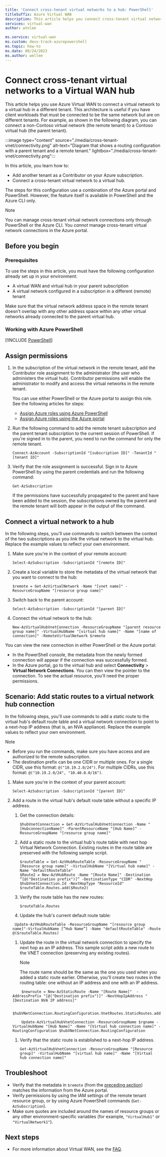 ```yaml
---
title: 'Connect cross-tenant virtual networks to a hub: PowerShell'
titleSuffix: Azure Virtual WAN
description: This article helps you connect cross-tenant virtual networks to a virtual hub by using PowerShell.
services: virtual-wan
author: wtnlee

ms.service: virtual-wan
ms.custom: devx-track-azurepowershell
ms.topic: how-to
ms.date: 08/24/2023
ms.author: wellee
---
```

# Connect cross-tenant virtual networks to a Virtual WAN hub

This article helps you use Azure Virtual WAN to connect a virtual network to a virtual hub in a different tenant. This architecture is useful if you have client workloads that must be connected to be the same network but are on different tenants. For example, as shown in the following diagram, you can connect a non-Contoso virtual network (the remote tenant) to a Contoso virtual hub (the parent tenant).

:::image type="content" source="./media/cross-tenant-vnet/connectivity.png" alt-text="Diagram that shows a routing configuration with a parent tenant and a remote tenant." lightbox="./media/cross-tenant-vnet/connectivity.png":::

In this article, you learn how to:

* Add another tenant as a Contributor on your Azure subscription.
* Connect a cross-tenant virtual network to a virtual hub.

The steps for this configuration use a combination of the Azure portal and PowerShell. However, the feature itself is available in PowerShell and the Azure CLI only.

>[!NOTE]
> You can manage cross-tenant virtual network connections only through PowerShell or the Azure CLI. You *cannot* manage cross-tenant virtual network connections in the Azure portal.

## Before you begin

### Prerequisites

To use the steps in this article, you must have the following configuration already set up in your environment:

* A virtual WAN and virtual hub in your parent subscription
* A virtual network configured in a subscription in a different (remote) tenant

Make sure that the virtual network address space in the remote tenant doesn't overlap with any other address space within any other virtual networks already connected to the parent virtual hub.

### Working with Azure PowerShell

[!INCLUDE [PowerShell](../../includes/vpn-gateway-cloud-shell-powershell.md)]

## <a name="rights"></a>Assign permissions

1. In the subscription of the virtual network in the remote tenant, add the Contributor role assignment to the administrator (the user who administers the virtual hub). Contributor permissions will enable the administrator to modify and access the virtual networks in the remote tenant. 

   You can use either PowerShell or the Azure portal to assign this role. See the following articles for steps:

   * [Assign Azure roles using Azure PowerShell](../role-based-access-control/role-assignments-powershell.md)
   * [Assign Azure roles using the Azure portal](../role-based-access-control/role-assignments-portal.yml)

1. Run the following command to add the remote tenant subscription and the parent tenant subscription to the current session of PowerShell. If you're signed in to the parent, you need to run the command for only the remote tenant.

   ```azurepowershell-interactive
   Connect-AzAccount -SubscriptionId "[subscription ID]" -TenantId "[tenant ID]"
   ```

1. Verify that the role assignment is successful. Sign in to Azure PowerShell by using the parent credentials and run the following command:

   ```azurepowershell-interactive
   Get-AzSubscription
   ```

   If the permissions have successfully propagated to the parent and have been added to the session, the subscriptions owned by the parent and the remote tenant will both appear in the output of the command.

## <a name="connect"></a>Connect a virtual network to a hub

In the following steps, you'll use commands to switch between the context of the two subscriptions as you link the virtual network to the virtual hub. Replace the example values to reflect your own environment.

1. Make sure you're in the context of your remote account:

   ```azurepowershell-interactive
   Select-AzSubscription -SubscriptionId "[remote ID]"
   ```

1. Create a local variable to store the metadata of the virtual network that you want to connect to the hub:

   ```azurepowershell-interactive
   $remote = Get-AzVirtualNetwork -Name "[vnet name]" -ResourceGroupName "[resource group name]"
   ```

1. Switch back to the parent account:

   ```azurepowershell-interactive
   Select-AzSubscription -SubscriptionId "[parent ID]"
   ```

1. Connect the virtual network to the hub:

   ```azurepowershell-interactive
   New-AzVirtualHubVnetConnection -ResourceGroupName "[parent resource group name]" -VirtualHubName "[virtual hub name]" -Name "[name of connection]" -RemoteVirtualNetwork $remote
   ```

You can view the new connection in either PowerShell or the Azure portal:

* In the PowerShell console, the metadata from the newly formed connection will appear if the connection was successfully formed.
* In the Azure portal, go to the virtual hub and select **Connectivity** > **Virtual Network Connections**. You can then view the pointer to the connection. To see the actual resource, you'll need the proper permissions.

## Scenario: Add static routes to a virtual network hub connection

In the following steps, you'll use commands to add a static route to the virtual hub's default route table and a virtual network connection to point to a next-hop IP address (that is, an NVA appliance). Replace the example values to reflect your own environment.

>[!NOTE]
>- Before you run the commands, make sure you have access and are authorized to the remote subscription.
>- The destination prefix can be one CIDR or multiple ones. For a single CIDR, use this format: `@("10.19.2.0/24")`. For multiple CIDRs, use this format: `@("10.19.2.0/24", "10.40.0.0/16")`.

1. Make sure you're in the context of your parent account: 

    ```azurepowershell-interactive
    Select-AzSubscription -SubscriptionId "[parent ID]" 
    ```

2. Add a route in the virtual hub's default route table without a specific IP address.

    1. Get the connection details:

       ```azurepowershell-interactive
       $hubVnetConnection = Get-AzVirtualHubVnetConnection -Name "[HubconnectionName]" -ParentResourceName "[Hub Name]" -ResourceGroupName "[resource group name]"
       ``` 
    1. Add a static route to the virtual hub's route table with next hop Virtual Network Connection. Existing routes in the route table are preserved with the following sample script.

       ```azurepowershell-interactive
       $routeTable = Get-AzVHubRouteTable -ResourceGroupName "[Resource group name]" -VirtualHubName "[Virtual hub name]" -Name "defaultRouteTable"
       $Route2 = New-AzVHubRoute -Name "[Route Name]" -Destination “[@("Destination prefix")]” -DestinationType "CIDR" -NextHop $hubVnetConnection.Id -NextHopType "ResourceId"
       $routeTable.Routes.add($Route2)
       ```
    1. Verify the route table has the new routes:
         ```azurepowershell-interactive
       $routeTable.Routes
       ```
      
    1. Update the hub's current default route table:
      
      ```azurepowershell-interactive
       Update-AzVHubRouteTable -ResourceGroupName "[resource group name]"-VirtualHubName [“Hub Name”] -Name "defaultRouteTable" -Route @($routeTable.Routes)
      ```

    1. Update the route in the virtual network connection to specify the next hop as an IP address. This sample script adds a new route to the VNET connection (preserving any existing routes).

       > [!NOTE]
       > The route name should be the same as the one you used when you added a static route earlier. Otherwise, you'll create two routes in the routing table: one without an IP address and one with an IP address.

   ```azurepowershell-interactive
       $newroute = New-AzStaticRoute -Name "[Route Name]"  -AddressPrefix "[@("Destination prefix")]" -NextHopIpAddress "[Destination NVA IP address]"

       $hubVNetConnection.RoutingConfiguration.VnetRoutes.StaticRoutes.add($newroute)

       Update-AzVirtualHubVnetConnection -ResourceGroupName $rgname -VirtualHubName "[Hub Name]" -Name "[Virtual hub connection name]" -RoutingConfiguration $hubVNetConnection.RoutingConfiguration
    ```
    1. Verify that the static route is established to a next-hop IP address.

       ```azurepowershell-interactive
       Get-AzVirtualHubVnetConnection -ResourceGroupName "[Resource group]" -VirtualHubName "[virtual hub name]" -Name "[Virtual hub connection name]"
       ```

## <a name="troubleshoot"></a>Troubleshoot

* Verify that the metadata in `$remote` (from the [preceding section](#connect)) matches the information from the Azure portal.
* Verify permissions by using the IAM settings of the remote tenant resource group, or by using Azure PowerShell commands (`Get-AzSubscription`).
* Make sure quotes are included around the names of resource groups or any other environment-specific variables (for example, `"VirtualHub1"` or `"VirtualNetwork1"`).

## Next steps

- For more information about Virtual WAN, see the [FAQ](virtual-wan-faq.md).
